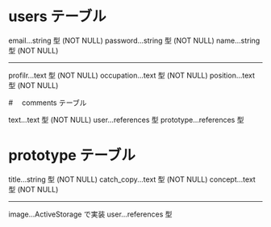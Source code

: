 # users テーブル

email...string 型 (NOT NULL)
password...string 型 (NOT NULL)
name...string 型 (NOT NULL)

---

profilr...text 型 (NOT NULL)
occupation...text 型 (NOT NULL)
position...text 型 (NOT NULL)

#　 comments テーブル

text...text 型 (NOT NULL)
user...references 型
prototype...references 型

# prototype テーブル

title...string 型 (NOT NULL)
catch_copy...text 型 (NOT NULL)
concept...text 型 (NOT NULL)

---

image...ActiveStorage で実装
user...references 型
